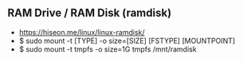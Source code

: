 
## RAM Drive / RAM Disk (ramdisk)

- https://hiseon.me/linux/linux-ramdisk/
- $ sudo mount -t [TYPE] -o size=[SIZE] [FSTYPE] [MOUNTPOINT]
- $ sudo mount -t tmpfs -o size=1G tmpfs /mnt/ramdisk
